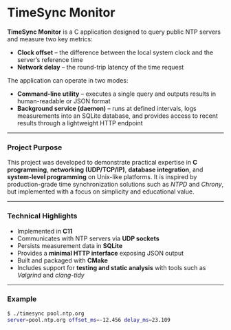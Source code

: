 # TimeSync Monitor

**TimeSync Monitor** is a C application designed to query public NTP servers and measure two key metrics:

- **Clock offset** – the difference between the local system clock and the server’s reference time
- **Network delay** – the round-trip latency of the time request

The application can operate in two modes:

- **Command-line utility** – executes a single query and outputs results in human-readable or JSON format
- **Background service (daemon)** – runs at defined intervals, logs measurements into an SQLite database, and provides access to recent results through a lightweight HTTP endpoint

---

### Project Purpose

This project was developed to demonstrate practical expertise in **C programming**, **networking (UDP/TCP/IP)**, **database integration**, and **system-level programming** on Unix-like platforms. It is inspired by production-grade time synchronization solutions such as _NTPD_ and _Chrony_, but implemented with a focus on simplicity and educational value.

---

### Technical Highlights

- Implemented in **C11**
- Communicates with NTP servers via **UDP sockets**
- Persists measurement data in **SQLite**
- Provides a **minimal HTTP interface** exposing JSON output
- Built and packaged with **CMake**
- Includes support for **testing and static analysis** with tools such as _Valgrind_ and _clang-tidy_

---

### Example

```bash
$ ./timesync pool.ntp.org
server=pool.ntp.org offset_ms=-12.456 delay_ms=23.109
```
